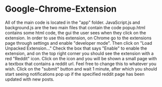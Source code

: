 # Google-Chrome-Extension

All of the main code is located in the "app" folder. 
JavaScript.js and background.js are the two main files that contain the code
popup.html contains some html code, the gui the user sees when they click on the extension.
In order to use this extension, on Chrome go to the extensions page through settings and enable "developer mode". Then click on "Load Unpacked Extension..."
Check the box that says "Enable" to enable the extension, and on the top right corner you should see the extension with a red "Reddit" icon.
Click on the icon and you will be shown a small page with a textbox that contains a reddit url. Feel free to change this to whatever you wish.
Click on the "submit" button and wait 1 minute, after which you should start seeing notifications pop up if the specified reddit page has been updated with new posts.
